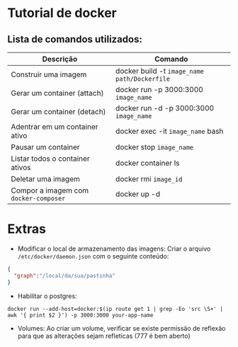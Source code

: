 # Tutorial de docker

## Lista de comandos utilizados:

|Descrição                        | Comando  |
|---------------------------------|------------------------------------------------|
| Construir uma imagem            | docker build -t `image_name` `path/Dockerfile` |
| Gerar um container (attach)     | docker run -p 3000:3000 `image_name`           |
| Gerar um container (detach)     | docker run -d -p 3000:3000 `image_name`        |
| Adentrar em um container ativo  | docker exec -it `image_name` bash              |
| Pausar um container             | docker stop `image_name`                       |
| Listar todos o container ativos | docker container ls                            |
| Deletar uma imagem              | docker rmi `image_id`                          |
| Compor a imagem com `docker-composer` | docker up -d                             |


# Extras
* Modificar o local de armazenamento das imagens:
 Criar o arquivo `/etc/docker/daemon.json` com o seguinte conteúdo: 
```json
{
  "graph":"/local/da/sua/pastinha"
}
```

* Habilitar o postgres:

`docker run --add-host=docker:$(ip route get 1 | grep -Eo 'src \S+' | awk '{ print $2 }') -p 3000:3000 your-app-name`

* Volumes:
Ao criar um volume, verificar se existe permissão de reflexão para que as alterações sejam refleticas (777 é bem aberto)
